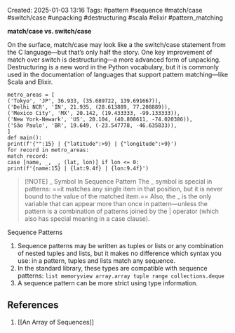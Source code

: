 Created: 2025-01-03 13:16
Tags: #pattern #sequence #match/case #switch/case #unpacking #destructuring #scala #elixir #pattern_matching

**match/case vs. switch/case**

On the surface, match/case may look like a the switch/case
statement from the C language—but that’s only half the story. One key improvement of match over switch is destructuring—a more advanced form of unpacking. Destructuring is a new word in the Python vocabulary, but it is commonly used in the documentation of languages that support pattern matching—like Scala and Elixir.

```
metro_areas = [
('Tokyo', 'JP', 36.933, (35.689722, 139.691667)),
('Delhi NCR', 'IN', 21.935, (28.613889, 77.208889)),
('Mexico City', 'MX', 20.142, (19.433333, -99.133333)),
('New York-Newark', 'US', 20.104, (40.808611, -74.020386)),
('São Paulo', 'BR', 19.649, (-23.547778, -46.635833)),
]
def main():
print(f'{"":15} | {"latitude":>9} | {"longitude":>9}')
for record in metro_areas:
match record:
case [name, _, _, (lat, lon)] if lon <= 0:
print(f'{name:15} | {lat:9.4f} | {lon:9.4f}')
```

> [!NOTE] _ Symbol In Sequence Pattern
> The _ symbol is special in patterns: ==it matches any single item in that position, but it is never bound to the value of the matched item.== Also, the _ is the only variable that can appear more than once in pattern—unless the pattern is a combination of patterns joined by the | operator (which also has special meaning in a case clause).


Sequence Patterns
1. Sequence patterns may be written as tuples or lists or any combination of nested tuples and lists, but it makes no difference which syntax you use: in a pattern, tuples and lists match any sequence.
2. In the standard library, these types are compatible with sequence patterns: `list memoryview array.array tuple range collections.deque`
3. A sequence pattern can be more strict using type information.

## References 
1. [[An Array of Sequences]]